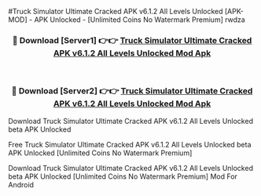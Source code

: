 #Truck Simulator Ultimate Cracked APK v6.1.2 All Levels Unlocked [APK-MOD] - APK Unlocked - [Unlimited Coins No Watermark Premium] rwdza



<div align="center">

<h3>🔴 Download [Server1] 👉👉 <a href="https://momento.my/?title=Truck_Simulator_Ultimate_Cracked_APK_v6.1.2_All_Levels_Unlocked">Truck Simulator Ultimate Cracked APK v6.1.2 All Levels Unlocked Mod Apk</a></h3><br>

<h3>🔴 Download [Server2] 👉👉 <a href="https://momento.my/?title=Truck_Simulator_Ultimate_Cracked_APK_v6.1.2_All_Levels_Unlocked">Truck Simulator Ultimate Cracked APK v6.1.2 All Levels Unlocked Mod Apk</a></h3>
</div>



Download Truck Simulator Ultimate Cracked APK v6.1.2 All Levels Unlocked beta APK Unlocked

Free Truck Simulator Ultimate Cracked APK v6.1.2 All Levels Unlocked beta APK Unlocked [Unlimited Coins No Watermark Premium]

Download Truck Simulator Ultimate Cracked APK v6.1.2 All Levels Unlocked beta APK Unlocked [Unlimited Coins No Watermark Premium] Mod For Android
